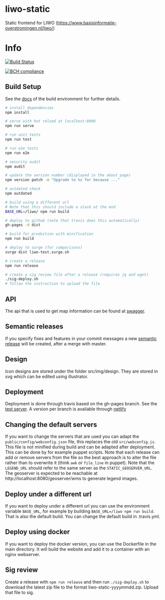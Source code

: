 # liwo-static
Static frontend for LIWO (https://www.basisinformatie-overstromingen.nl/liwo/)

# Info
[![Build Status](https://travis-ci.org/Deltares/liwo-static.svg?branch=master)](https://travis-ci.org/Deltares/liwo-static)

[![BCH compliance](https://bettercodehub.com/edge/badge/Deltares/liwo-static?branch=master)](https://bettercodehub.com/)

## Build Setup

See the [docs](https://github.com/vuejs/vue-cli/blob/dev/docs/README.md) of the build environment for further details.

``` bash
# install dependencies
npm install

# serve with hot reload at localhost:8080
npm run serve

# run unit tests
npm run test

# run e2e tests
npm run e2e

# security audit
npm audit

# update the version number (displayed in the about page)
npm version patch -m "Upgrade to %s for because ..."

# outdated check
npm outdated

# build using a different url
# Note that this should include a slash at the end
BASE_URL=/liwo/ npm run build

# deploy to github (note that travis does this automatically)
gh-pages -d dist

# build for production with minification
npm run build

# deploy to surge (for comparisons)
surge dist liwo-test.surge.sh

# create a release
npm run release

# create a sig review file after a release (requires jq and wget)
./sig-deploy.sh
# follow the instruction to upload the file


```
## API

The api that is used to get map information can be found at [swagger](https://app.swaggerhub.com/apis/openearth/basisinformatie-overstromingen.nl).

## Semantic releases
If you specify fixes and features in your commit messages a new [semantic release](https://github.com/semantic-release/semantic-release) will be created, after a merge with master.

## Design
Icon designs are stored under the folder src/img/design. They are stored in svg which can be  edited using illustrator.

## Deployment

Deployment is done through travis based on the gh-pages branch. See the [test server](http://deltares.github.io/liwo-static).
A version per branch is available through [netlify](https://liwo-static.netlify.com)

## Changing the default servers
If you want to change the servers that are used you can adapt the `public/config/webconfig.json` file, this replaces the old `src/webconfig.js`. This file is not minified during build and can be adapted after deployment. This can be done by for example puppet scripts. Note that each release can add or remove servers from the file so the best approach is to alter the file rather than to overwrite it (think `awk` or `file_line` in puppet).  Note that the `LEGEND_URL` should refer to the same server as the `STATIC_GEOSERVER_URL`. The geoserver is expected to be reachable at http://localhost:8080/geoserver/wms to generate legend images.

## Deploy under a different url
If you want to deploy under a different url you can use the environment variable `BASE_URL`, for example by building `BASE_URL=/liwo npm run build`. That is also the default build. You can change the default build in .travis.yml.

## Deploy using docker
If you want to deploy the docker version, you can use the Dockerfile in the main directory. It will build the website and add it to a container with an nginx webserver.

## Sig review
Create a release with `npm run release` and then run `./sig-deploy.sh` to download the latest zip file to the format liwo-static-yyyymmdd.zip. Upload that file to sig.
